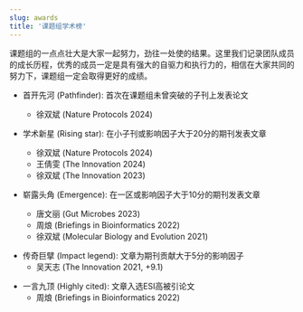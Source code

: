 ```yaml
---
slug: awards
title: '课题组学术榜'
---
```



课题组的一点点壮大是大家一起努力，劲往一处使的结果。这里我们记录团队成员的成长历程，优秀的成员一定是具有强大的自驱力和执行力的，相信在大家共同的努力下，课题组一定会取得更好的成绩。

<!-- 
参考：https://ee.nju.edu.cn/awardH.htm

+ 学术之巅 (The Everest): 在CNS等正刊上发表论文
+ 天才少年 (Hotshot): 在大子刊上发表论文

+ 封面故事 (Cover story): 论文被期刊选为封面文章
+ 舌战群儒 (Battle star): 经过多于5名审稿人评审并最终获得接收
-->

+ 首开先河 (Pathfinder): 首次在课题组未曾突破的子刊上发表论文
    - 徐双斌 (Nature Protocols 2024)

+ 学术新星 (Rising star): 在小子刊或影响因子大于20分的期刊发表文章
    - 徐双斌 (Nature Protocols 2024)
    - 王倩雯 (The Innovation 2024)
    - 徐双斌 (The Innovation 2023)
    
+ 崭露头角 (Emergence): 在一区或影响因子大于10分的期刊发表文章
    - 唐文丽 (Gut Microbes 2023)
    - 周烺 (Briefings in Bioinformatics 2022)
    - 徐双斌 (Molecular Biology and Evolution 2021)

<!--    
    - 余光创 (Molecular Biology and Evolution 2018)
-->

+ 传奇巨擘 (Impact legend): 文章为期刊贡献大于5分的影响因子
    - 吴天志 (The Innovation 2021, +9.1)


<!--
+ 最靓的仔 (Highlighted): 论文被期刊选为亮点文章
    - 吴天志 (The Innovation 2021, [2021-8-24 Cell网站横幅](https://yulab-smu.top/images/cell+press-screenshot-2021-08-24.jpg))
    - 余光创 (Methods in Ecology and Evolution 2017, [入选MEE期刊创刊10周年十篇代表作](https://methodsblog.com/2020/11/19/ggtree-tree-visualization/))
-->

+ 一言九顶 (Highly cited): 文章入选ESI高被引论文
    - 周烺 (Briefings in Bioinformatics 2022)


<!--    
    - 余光创 (Molecular Biology and Evolution 2018)
    - 余光创 (Methods in Ecology and Evolution 2017)
    - 余光创 (Molecular BioSystems 2016)
    - 余光创 (Bioinformatics 2015a)
    - 余光创 (Bioinformatics 2015b)
    - 余光创 (OMICS: A Journal of Integrative Biology 2012)

+ 流量王者 (News story): 论文发表后获得媒体报道
    - 余光创 (OMICS: A Journal of Integrative Biology 2012, [2011-2021年我国高被引论文中被引次数最高的10篇国际论文](https://yulab-smu.top/images/knowledge-mining/2021-top10.png)（来源：中国科学技术信息研究所2021年中国科技论文统计报告发布会）)


-->

